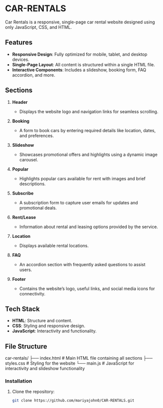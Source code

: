 # CAR-RENTALS

Car Rentals is a responsive, single-page car rental website designed using only JavaScript, CSS, and HTML.

## Features  
- **Responsive Design**: Fully optimized for mobile, tablet, and desktop devices.  
- **Single-Page Layout**: All content is structured within a single HTML file.  
- **Interactive Components**: Includes a slideshow, booking form, FAQ accordion, and more.  

## Sections  

1. **Header**  
   - Displays the website logo and navigation links for seamless scrolling.  

2. **Booking**  
   - A form to book cars by entering required details like location, dates, and preferences.  

3. **Slideshow**  
   - Showcases promotional offers and highlights using a dynamic image carousel.  

4. **Popular**  
   - Highlights popular cars available for rent with images and brief descriptions.  

5. **Subscribe**  
   - A subscription form to capture user emails for updates and promotional deals.  

6. **Rent/Lease**  
   - Information about rental and leasing options provided by the service.  

7. **Location**  
   - Displays available rental locations.  

8. **FAQ**  
   - An accordion section with frequently asked questions to assist users.  

9. **Footer**  
   - Contains the website’s logo, useful links, and social media icons for connectivity.  

## Tech Stack  
- **HTML**: Structure and content.  
- **CSS**: Styling and responsive design.  
- **JavaScript**: Interactivity and functionality.  

## File Structure  
car-rentals/
├── index.html # Main HTML file containing all sections
├── styles.css # Styling for the website
└── main.js # JavaScript for interactivity and slideshow functionality

### Installation  
1. Clone the repository:  
   ```bash  
   git clone https://github.com/mariyajohn0/CAR-RENTALS.git
